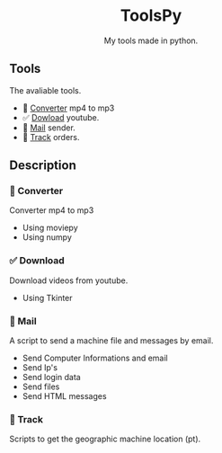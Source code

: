 <h1 align="center">ToolsPy</h1>
<p align="center">My tools made in python.</p>

## Tools
The avaliable tools.
- 🎵 <a href="https://github.com/vLeeH/ToolsPy/blob/main/Converter/converter.py">Converter</a> mp4 to mp3 
- ✅ <a href="https://github.com/vLeeH/ToolsPy/blob/main/Download/download.pyw">Dowload</a> youtube. 
- 📧 <a href="https://github.com/vLeeH/ToolsPy/blob/main/Mail/mail.py">Mail</a> sender.
- 🎯 <a href="https://github.com/vLeeH/ToolsPy/blob/main/Track/track.py">Track</a> orders.

## Description 

### 🎵 Converter
Converter mp4 to mp3 <br>
- Using moviepy 
- Using numpy 

### ✅ Download
Download videos from youtube. <br>
- Using Tkinter

### 📧 Mail 
A script to send a machine file and messages by email. <br>
- Send Computer Informations and email
- Send Ip's
- Send login data
- Send files
- Send HTML messages 

### 🎯 Track 
Scripts to get the geographic machine location (pt). <br>

